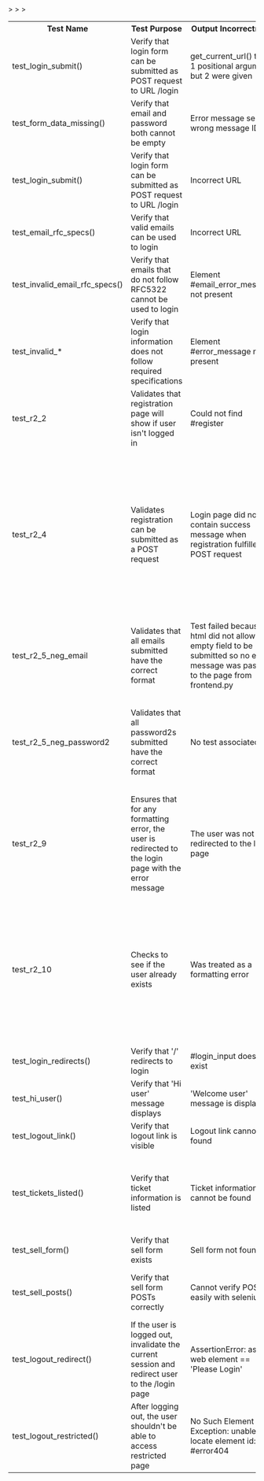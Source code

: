 <table><tbody>
<tr>
    <th>Test Name</th>
    <th>Test Purpose</th>
    <th>Output Incorrectness</th>
    <th>Error Source</th>
    <th>Fix</th>
</tr>

<tr>
    <td>test_login_submit()</td> 
    <td>Verify that login form can be submitted as POST request to URL /login</td>
    <td>get_current_url() takes 1 positional argument but 2 were given</td>
    <td>Used the function incorrectly</td>
    <td>Removed extra argument</td>
</tr>

<tr>
    <td>test_form_data_missing()</td>
    <td>Verify that email and password both cannot be empty</td>
    <td>Error message sent to wrong message ID</td>
    <td>Assert error message is matching</td>
    <td>Updated test case with correct ID</td>
</tr>

<tr>
    <td>test_login_submit()</td>
    <td>Verify that login form can be submitted as POST request to URL /login</td>
    <td>Incorrect URL</td>
    <td>Asserted incorrect URL</td>
    <td>Adjusted assertion to correct URL</td>>
</tr>

<tr>
    <td>test_email_rfc_specs()</td>
    <td>Verify that valid emails can be used to login</td>
    <td>Incorrect URL</td>
    <td>Asserted base_url instead of base_url+'/'</td>
    <td>Adjusted assertion to correct URL</td>>
</tr>

<tr>
    <td>test_invalid_email_rfc_specs()</td>
    <td>Verify that emails that do not follow RFC5322 cannot be used to login</td>
    <td>Element #email_error_message not present</td>
    <td>Error messages are sent to #login_message</td>
    <td>Adjusted assertion to correct message and ID</td>>
</tr>

<tr>
    <td>test_invalid_*</td>
    <td>Verify that login information does not follow required specifications</td>
    <td>Element #error_message not present</td>
    <td>Selenium timeout since messages are not being sent to flashed message</td>
    <td>Adjusted selenium to assert message to correct class (i.e. flash)</td>
</tr>

<tr>
    <td>test_r2_2</td>
    <td>Validates that registration page will show if user isn't logged in</td>
    <td>Could not find #register</td>
    <td>register.html</td>
    <td>Added #register id to form in register.html</td>
</tr>

<tr>
    <td>test_r2_4</td>
    <td>Validates registration can be submitted as a POST request</td>
    <td>Login page did not contain success message when registration fulfilled POST request</td>
    <td>register_post() in frontend.py on line 70</td>
    <td>Used the flash method from the flask library to pass a message to login.html then redirected, rather than rendering login.html with the message and not redirecting</td>
</tr>

<tr>
    <td>test_r2_5_neg_email</td>
    <td>Validates that all emails submitted have the correct format</td>
    <td>Test failed because html did not allow empty field to be submitted so no error message was passed to the page from frontend.py</td>
    <td>register.html</td>
    <td>Removed required attribute in input fields</td>
</tr>

<tr>
    <td>test_r2_5_neg_password2</td>
    <td>Validates that all password2s submitted have the correct format</td>
    <td>No test associated</td>
    <td>register_post() in frontend.py on lines 54 to 56</td>
    <td>Used the same format for the password format check, but passed password2 as the argument</td>
</tr>

<tr>
    <td>test_r2_9</td>
    <td>Ensures that for any formatting error, the user is redirected to the login page with the error message</td>
    <td>The user was not redirected to the login page</td>
    <td>register_post() in frontend.py on line 46</td>
    <td>Changed the redirect page to be the login page along with flashing the message to /login</td>
</tr>

<tr>
    <td>test_r2_10</td>
    <td>Checks to see if the user already exists</td>
    <td>Was treated as a formatting error</td>
    <td>register_post in frontend.py on line 66</td>
    <td>Adjusted the error handling so that it is independent from the formatting errors by rendering register.html with the message instead of redirecting to /login</td>
</tr>

<tr>
    <td>test_login_redirects()</td>
    <td>Verify that '/' redirects to login</td>
    <td>#login_input doesn't exist</td>
    <td>Login input element has different ID</td>
    <td>Update spec with correct ID</td>
</tr>

<tr>
    <td>test_hi_user()</td>
    <td>Verify that 'Hi user' message displays</td>
    <td>'Welcome user' message is displayed</td>
    <td>Harcoded string is incorrect</td>
    <td>Adjusted string in HTML template</td>
</tr>

<tr>
    <td>test_logout_link()</td>
    <td>Verify that logout link is visible</td>
    <td>Logout link cannot be found</td>
    <td>Logout link does not have ID</td>
    <td>Added ID to logout link</td>
</tr>

<tr>
    <td>test_tickets_listed()</td>
    <td>Verify that ticket information is listed</td>
    <td>Ticket information cannot be found</td>
    <td>Selectors are incorrect / Ticket information missing</td>
    <td>Redesigned test selectors and added ticket information to HTML template</td>
</tr>

<tr>
    <td>test_sell_form()</td>
    <td>Verify that sell form exists</td>
    <td>Sell form not found</td>
    <td>Selectors are incorrect</td>
    <td>Adjusted DOM IDs in test case</td>
</tr>

<tr>
    <td>test_sell_posts()</td>
    <td>Verify that sell form POSTs correctly</td>
    <td>Cannot verify POST easily with selenium</td>
    <td>Test case made incorrect assumptions about selenium usage</td>
    <td>Redesign test case to add message to page</td>
</tr>

<tr>
    <td>test_logout_redirect()</td>
    <td>If the user is logged out, invalidate the current session and redirect user to the /login page</td>
    <td>AssertionError: assert  web element == 'Please Login'</td>
    <td>Asserting equality between an element and a string</td>
    <td>Get text from element, rather than compare element</td>
</tr>

<tr>
    <td>test_logout_restricted()</td>
    <td>After logging out, the user shouldn't be able to access restricted page</td>
    <td>No Such Element Exception: unable to locate element id: #error404</td>
    <td>Test design was wrong, doesn't reroute to 404error. Simply redirects to /login</td>
    <td>Assert URL was /login after opening base_url</td>
</tr>

</tbody></table>